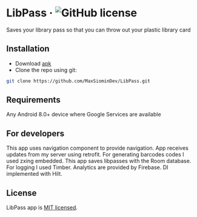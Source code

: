 # LibPass &middot; ![GitHub license](https://img.shields.io/badge/license-MIT-blue.svg)
Saves your library pass so that you can throw out your plastic library card
## Installation

* Download [apk](https://maxsiomin.dev/libpass)
* Clone the repo using git:
```bash
git clone https://github.com/MaxSiominDev/LibPass.git
```
## Requirements

Any Android 8.0+ device where Google Services are available

## For developers
This app uses navigation component to provide navigation. 
App receives updates from my server using retrofit. 
For generating barcodes codes I used zxing embedded.
This app saves libpasses with the Room database.
For logging I used Timber.
Analytics are provided by Firebase.
DI implemented with Hilt.

## License 
LibPass app is [MIT licensed](./LICENSE).
